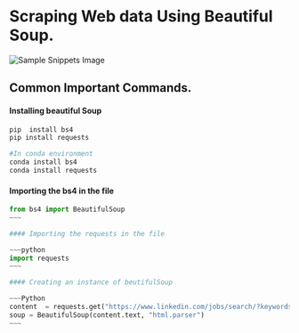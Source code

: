 # Scraping Web data Using Beautiful Soup.

![Sample Snippets Image](https://github.com/LuxTechAcademy/Web-Scraping-with-Beautiful-Soup/blob/main/DataScienceEastAfricasoup.png) 

## Common Important Commands.

#### Installing beautiful Soup

~~~python 
pip  install bs4
pip install requests

#In conda environment
conda install bs4
conda install requests
~~~

#### Importing the bs4 in the file 

~~~~python
from bs4 import BeautifulSoup
~~~

#### Importing the requests in the file 

~~~python
import requests
~~~ 

#### Creating an instance of beutifulSoup 

~~~Python
content  = requests.get("https://www.linkedin.com/jobs/search/?keywords=data%20science") 
soup = BeautifulSoup(content.text, "html.parser") 
~~~



